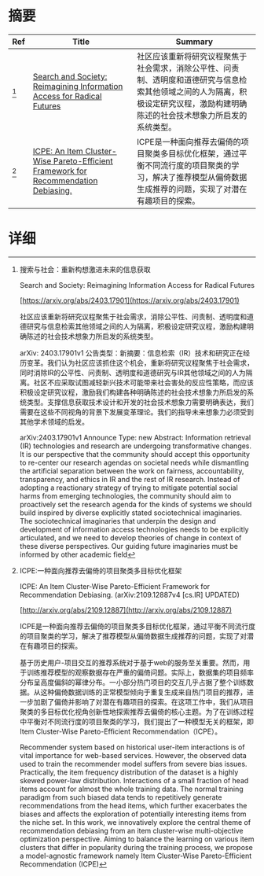 # 摘要

| Ref | Title | Summary |
| --- | --- | --- |
| [^1] | [Search and Society: Reimagining Information Access for Radical Futures](https://arxiv.org/abs/2403.17901) | 社区应该重新将研究议程聚焦于社会需求，消除公平性、问责制、透明度和道德研究与信息检索其他领域之间的人为隔离，积极设定研究议程，激励构建明确陈述的社会技术想象力所启发的系统类型。 |
| [^2] | [ICPE: An Item Cluster-Wise Pareto-Efficient Framework for Recommendation Debiasing.](http://arxiv.org/abs/2109.12887) | ICPE是一种面向推荐去偏倚的项目聚类多目标优化框架，通过平衡不同流行度的项目聚类的学习，解决了推荐模型从偏倚数据生成推荐的问题，实现了对潜在有趣项目的探索。 |

# 详细

[^1]: 搜索与社会：重新构想激进未来的信息获取

    Search and Society: Reimagining Information Access for Radical Futures

    [https://arxiv.org/abs/2403.17901](https://arxiv.org/abs/2403.17901)

    社区应该重新将研究议程聚焦于社会需求，消除公平性、问责制、透明度和道德研究与信息检索其他领域之间的人为隔离，积极设定研究议程，激励构建明确陈述的社会技术想象力所启发的系统类型。

    

    arXiv: 2403.17901v1 公告类型：新摘要：信息检索（IR）技术和研究正在经历变革。我们认为社区应该抓住这个机会，重新将研究议程聚焦于社会需求，同时消除IR的公平性、问责制、透明度和道德研究与IR其他领域之间的人为隔离。社区不应采取试图减轻新兴技术可能带来社会害处的反应性策略，而应该积极设定研究议程，激励我们构建各种明确陈述的社会技术想象力所启发的系统类型。支撑信息获取技术设计和开发的社会技术想象力需要明确表达，我们需要在这些不同视角的背景下发展变革理论。我们的指导未来想象力必须受到其他学术领域的启发。

    arXiv:2403.17901v1 Announce Type: new  Abstract: Information retrieval (IR) technologies and research are undergoing transformative changes. It is our perspective that the community should accept this opportunity to re-center our research agendas on societal needs while dismantling the artificial separation between the work on fairness, accountability, transparency, and ethics in IR and the rest of IR research. Instead of adopting a reactionary strategy of trying to mitigate potential social harms from emerging technologies, the community should aim to proactively set the research agenda for the kinds of systems we should build inspired by diverse explicitly stated sociotechnical imaginaries. The sociotechnical imaginaries that underpin the design and development of information access technologies needs to be explicitly articulated, and we need to develop theories of change in context of these diverse perspectives. Our guiding future imaginaries must be informed by other academic field
    
[^2]: ICPE:一种面向推荐去偏倚的项目聚类多目标优化框架

    ICPE: An Item Cluster-Wise Pareto-Efficient Framework for Recommendation Debiasing. (arXiv:2109.12887v4 [cs.IR] UPDATED)

    [http://arxiv.org/abs/2109.12887](http://arxiv.org/abs/2109.12887)

    ICPE是一种面向推荐去偏倚的项目聚类多目标优化框架，通过平衡不同流行度的项目聚类的学习，解决了推荐模型从偏倚数据生成推荐的问题，实现了对潜在有趣项目的探索。

    

    基于历史用户-项目交互的推荐系统对于基于web的服务至关重要。然而，用于训练推荐模型的观察数据存在严重的偏倚问题。实际上，数据集的项目频率分布呈高度偏斜的幂律分布。一小部分热门项目的交互几乎占据了整个训练数据。从这种偏倚数据训练的正常模型倾向于重复生成来自热门项目的推荐，进一步加剧了偏倚并影响了对潜在有趣项目的探索。在这项工作中，我们从项目聚类的多目标优化视角创新性地探索推荐去偏倚的核心主题。为了在训练过程中平衡对不同流行度的项目聚类的学习，我们提出了一种模型无关的框架，即Item Cluster-Wise Pareto-Efficient Recommendation（ICPE）。

    Recommender system based on historical user-item interactions is of vital importance for web-based services. However, the observed data used to train the recommender model suffers from severe bias issues. Practically, the item frequency distribution of the dataset is a highly skewed power-law distribution. Interactions of a small fraction of head items account for almost the whole training data. The normal training paradigm from such biased data tends to repetitively generate recommendations from the head items, which further exacerbates the biases and affects the exploration of potentially interesting items from the niche set. In this work, we innovatively explore the central theme of recommendation debiasing from an item cluster-wise multi-objective optimization perspective. Aiming to balance the learning on various item clusters that differ in popularity during the training process, we propose a model-agnostic framework namely Item Cluster-Wise Pareto-Efficient Recommendation (ICPE)
    

